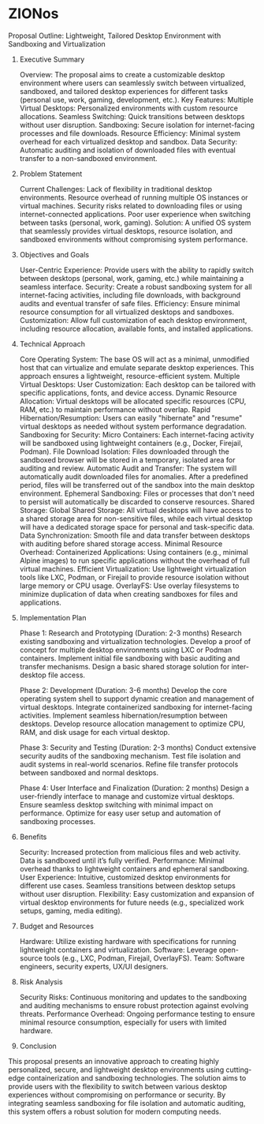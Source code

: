 # ZIONos

Proposal Outline: Lightweight, Tailored Desktop Environment with Sandboxing and Virtualization
1. Executive Summary

    Overview: The proposal aims to create a customizable desktop environment where users can seamlessly switch between virtualized, sandboxed, and tailored desktop experiences for different tasks (personal use, work, gaming, development, etc.).
    Key Features:
        Multiple Virtual Desktops: Personalized environments with custom resource allocations.
        Seamless Switching: Quick transitions between desktops without user disruption.
        Sandboxing: Secure isolation for internet-facing processes and file downloads.
        Resource Efficiency: Minimal system overhead for each virtualized desktop and sandbox.
        Data Security: Automatic auditing and isolation of downloaded files with eventual transfer to a non-sandboxed environment.

2. Problem Statement

    Current Challenges:
        Lack of flexibility in traditional desktop environments.
        Resource overhead of running multiple OS instances or virtual machines.
        Security risks related to downloading files or using internet-connected applications.
        Poor user experience when switching between tasks (personal, work, gaming).
    Solution:
        A unified OS system that seamlessly provides virtual desktops, resource isolation, and sandboxed environments without compromising system performance.

3. Objectives and Goals

    User-Centric Experience: Provide users with the ability to rapidly switch between desktops (personal, work, gaming, etc.) while maintaining a seamless interface.
    Security: Create a robust sandboxing system for all internet-facing activities, including file downloads, with background audits and eventual transfer of safe files.
    Efficiency: Ensure minimal resource consumption for all virtualized desktops and sandboxes.
    Customization: Allow full customization of each desktop environment, including resource allocation, available fonts, and installed applications.

4. Technical Approach

    Core Operating System: The base OS will act as a minimal, unmodified host that can virtualize and emulate separate desktop experiences. This approach ensures a lightweight, resource-efficient system.
        Multiple Virtual Desktops:
            User Customization: Each desktop can be tailored with specific applications, fonts, and device access.
            Dynamic Resource Allocation: Virtual desktops will be allocated specific resources (CPU, RAM, etc.) to maintain performance without overlap.
            Rapid Hibernation/Resumption: Users can easily "hibernate" and "resume" virtual desktops as needed without system performance degradation.
        Sandboxing for Security:
            Micro Containers: Each internet-facing activity will be sandboxed using lightweight containers (e.g., Docker, Firejail, Podman).
            File Download Isolation: Files downloaded through the sandboxed browser will be stored in a temporary, isolated area for auditing and review.
            Automatic Audit and Transfer: The system will automatically audit downloaded files for anomalies. After a predefined period, files will be transferred out of the sandbox into the main desktop environment.
            Ephemeral Sandboxing: Files or processes that don't need to persist will automatically be discarded to conserve resources.
        Shared Storage:
            Global Shared Storage: All virtual desktops will have access to a shared storage area for non-sensitive files, while each virtual desktop will have a dedicated storage space for personal and task-specific data.
            Data Synchronization: Smooth file and data transfer between desktops with auditing before shared storage access.
        Minimal Resource Overhead:
            Containerized Applications: Using containers (e.g., minimal Alpine images) to run specific applications without the overhead of full virtual machines.
            Efficient Virtualization: Use lightweight virtualization tools like LXC, Podman, or Firejail to provide resource isolation without large memory or CPU usage.
            OverlayFS: Use overlay filesystems to minimize duplication of data when creating sandboxes for files and applications.

5. Implementation Plan

    Phase 1: Research and Prototyping (Duration: 2-3 months)
        Research existing sandboxing and virtualization technologies.
        Develop a proof of concept for multiple desktop environments using LXC or Podman containers.
        Implement initial file sandboxing with basic auditing and transfer mechanisms.
        Design a basic shared storage solution for inter-desktop file access.

    Phase 2: Development (Duration: 3-6 months)
        Develop the core operating system shell to support dynamic creation and management of virtual desktops.
        Integrate containerized sandboxing for internet-facing activities.
        Implement seamless hibernation/resumption between desktops.
        Develop resource allocation management to optimize CPU, RAM, and disk usage for each virtual desktop.

    Phase 3: Security and Testing (Duration: 2-3 months)
        Conduct extensive security audits of the sandboxing mechanism.
        Test file isolation and audit systems in real-world scenarios.
        Refine file transfer protocols between sandboxed and normal desktops.

    Phase 4: User Interface and Finalization (Duration: 2 months)
        Design a user-friendly interface to manage and customize virtual desktops.
        Ensure seamless desktop switching with minimal impact on performance.
        Optimize for easy user setup and automation of sandboxing processes.

6. Benefits

    Security:
        Increased protection from malicious files and web activity.
        Data is sandboxed until it’s fully verified.
    Performance:
        Minimal overhead thanks to lightweight containers and ephemeral sandboxing.
    User Experience:
        Intuitive, customized desktop environments for different use cases.
        Seamless transitions between desktop setups without user disruption.
    Flexibility:
        Easy customization and expansion of virtual desktop environments for future needs (e.g., specialized work setups, gaming, media editing).

7. Budget and Resources

    Hardware: Utilize existing hardware with specifications for running lightweight containers and virtualization.
    Software: Leverage open-source tools (e.g., LXC, Podman, Firejail, OverlayFS).
    Team: Software engineers, security experts, UX/UI designers.

8. Risk Analysis

    Security Risks: Continuous monitoring and updates to the sandboxing and auditing mechanisms to ensure robust protection against evolving threats.
    Performance Overhead: Ongoing performance testing to ensure minimal resource consumption, especially for users with limited hardware.

9. Conclusion

This proposal presents an innovative approach to creating highly personalized, secure, and lightweight desktop environments using cutting-edge containerization and sandboxing technologies. The solution aims to provide users with the flexibility to switch between various desktop experiences without compromising on performance or security. By integrating seamless sandboxing for file isolation and automatic auditing, this system offers a robust solution for modern computing needs.

